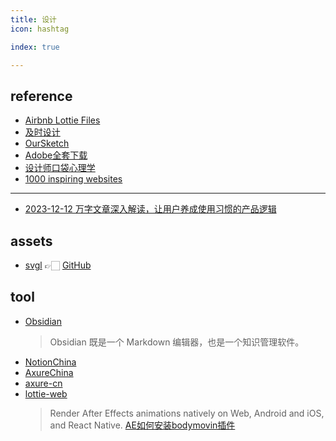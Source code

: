```yaml
---
title: 设计
icon: hashtag

index: true

---
```


## reference

- [Airbnb Lottie Files](https://lottiefiles.com/)
- [及时设计](https://js.design/courses)
- [OurSketch](https://oursketch.com/)
- [Adobe全套下载](https://www.yuque.com/qianxun-nzpyh/kb)
- [设计师口袋心理学](https://iason.notion.site/6719c7650fd1406c92287f556520fbc3)
- [1000 inspiring websites](https://supercreative.design/1000-inspiring-websites)

------

- [2023-12-12 万字文章深入解读，让用户养成使用习惯的产品逻辑](https://www.zcool.com.cn/work/ZNjczMDA1NzY=.html)

## assets

- [svgl](https://svgl.vercel.app/) 👉🏻 [GitHub](https://github.com/pheralb/svgl)

## tool

- [Obsidian](https://obsidian.md/)
    > Obsidian 既是一个 Markdown 编辑器，也是一个知识管理软件。
- [NotionChina](https://notionchina.co/)
- [AxureChina](https://axurechina.org/)
- [axure-cn](https://github.com/pluwen/axure-cn)
- [lottie-web](https://github.com/airbnb/lottie-web)
    > Render After Effects animations natively on Web, Android and iOS, and React Native.
    > [AE如何安装bodymovin插件](https://uijiaohu.com/ae%e5%ae%89%e8%a3%85bodymovin%e6%8f%92%e4%bb%b6/)